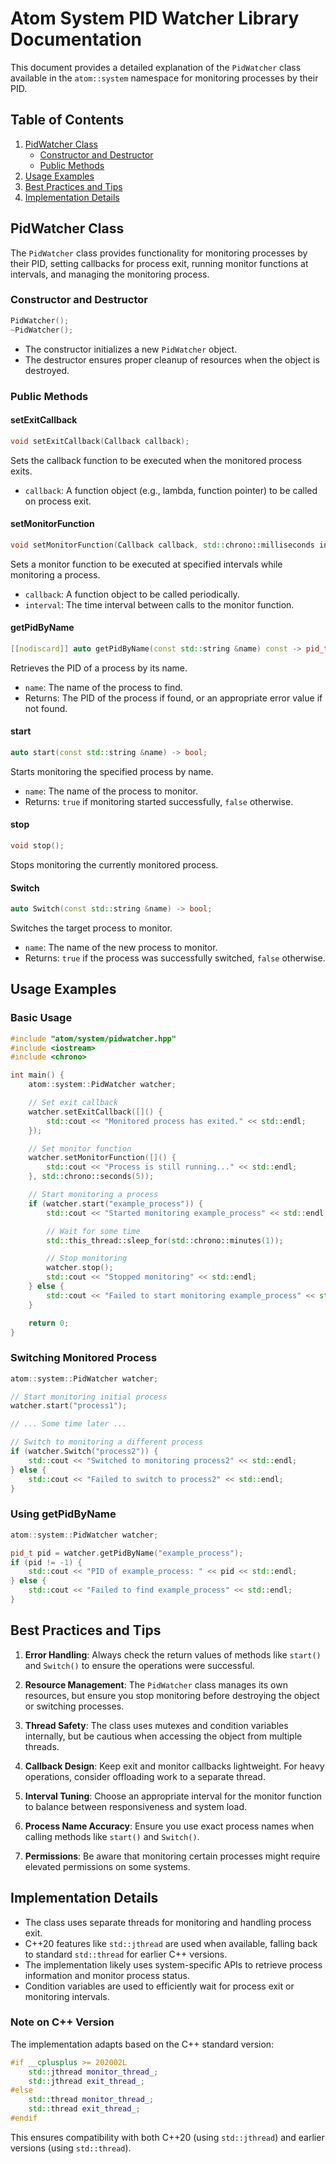 # Atom System PID Watcher Library Documentation

This document provides a detailed explanation of the `PidWatcher` class available in the `atom::system` namespace for monitoring processes by their PID.

## Table of Contents

1. [PidWatcher Class](#pidwatcher-class)
   - [Constructor and Destructor](#constructor-and-destructor)
   - [Public Methods](#public-methods)
2. [Usage Examples](#usage-examples)
3. [Best Practices and Tips](#best-practices-and-tips)
4. [Implementation Details](#implementation-details)

## PidWatcher Class

The `PidWatcher` class provides functionality for monitoring processes by their PID, setting callbacks for process exit, running monitor functions at intervals, and managing the monitoring process.

### Constructor and Destructor

```cpp
PidWatcher();
~PidWatcher();
```

- The constructor initializes a new `PidWatcher` object.
- The destructor ensures proper cleanup of resources when the object is destroyed.

### Public Methods

#### setExitCallback

```cpp
void setExitCallback(Callback callback);
```

Sets the callback function to be executed when the monitored process exits.

- `callback`: A function object (e.g., lambda, function pointer) to be called on process exit.

#### setMonitorFunction

```cpp
void setMonitorFunction(Callback callback, std::chrono::milliseconds interval);
```

Sets a monitor function to be executed at specified intervals while monitoring a process.

- `callback`: A function object to be called periodically.
- `interval`: The time interval between calls to the monitor function.

#### getPidByName

```cpp
[[nodiscard]] auto getPidByName(const std::string &name) const -> pid_t;
```

Retrieves the PID of a process by its name.

- `name`: The name of the process to find.
- Returns: The PID of the process if found, or an appropriate error value if not found.

#### start

```cpp
auto start(const std::string &name) -> bool;
```

Starts monitoring the specified process by name.

- `name`: The name of the process to monitor.
- Returns: `true` if monitoring started successfully, `false` otherwise.

#### stop

```cpp
void stop();
```

Stops monitoring the currently monitored process.

#### Switch

```cpp
auto Switch(const std::string &name) -> bool;
```

Switches the target process to monitor.

- `name`: The name of the new process to monitor.
- Returns: `true` if the process was successfully switched, `false` otherwise.

## Usage Examples

### Basic Usage

```cpp
#include "atom/system/pidwatcher.hpp"
#include <iostream>
#include <chrono>

int main() {
    atom::system::PidWatcher watcher;

    // Set exit callback
    watcher.setExitCallback([]() {
        std::cout << "Monitored process has exited." << std::endl;
    });

    // Set monitor function
    watcher.setMonitorFunction([]() {
        std::cout << "Process is still running..." << std::endl;
    }, std::chrono::seconds(5));

    // Start monitoring a process
    if (watcher.start("example_process")) {
        std::cout << "Started monitoring example_process" << std::endl;

        // Wait for some time
        std::this_thread::sleep_for(std::chrono::minutes(1));

        // Stop monitoring
        watcher.stop();
        std::cout << "Stopped monitoring" << std::endl;
    } else {
        std::cout << "Failed to start monitoring example_process" << std::endl;
    }

    return 0;
}
```

### Switching Monitored Process

```cpp
atom::system::PidWatcher watcher;

// Start monitoring initial process
watcher.start("process1");

// ... Some time later ...

// Switch to monitoring a different process
if (watcher.Switch("process2")) {
    std::cout << "Switched to monitoring process2" << std::endl;
} else {
    std::cout << "Failed to switch to process2" << std::endl;
}
```

### Using getPidByName

```cpp
atom::system::PidWatcher watcher;

pid_t pid = watcher.getPidByName("example_process");
if (pid != -1) {
    std::cout << "PID of example_process: " << pid << std::endl;
} else {
    std::cout << "Failed to find example_process" << std::endl;
}
```

## Best Practices and Tips

1. **Error Handling**: Always check the return values of methods like `start()` and `Switch()` to ensure the operations were successful.

2. **Resource Management**: The `PidWatcher` class manages its own resources, but ensure you stop monitoring before destroying the object or switching processes.

3. **Thread Safety**: The class uses mutexes and condition variables internally, but be cautious when accessing the object from multiple threads.

4. **Callback Design**: Keep exit and monitor callbacks lightweight. For heavy operations, consider offloading work to a separate thread.

5. **Interval Tuning**: Choose an appropriate interval for the monitor function to balance between responsiveness and system load.

6. **Process Name Accuracy**: Ensure you use exact process names when calling methods like `start()` and `Switch()`.

7. **Permissions**: Be aware that monitoring certain processes might require elevated permissions on some systems.

## Implementation Details

- The class uses separate threads for monitoring and handling process exit.
- C++20 features like `std::jthread` are used when available, falling back to standard `std::thread` for earlier C++ versions.
- The implementation likely uses system-specific APIs to retrieve process information and monitor process status.
- Condition variables are used to efficiently wait for process exit or monitoring intervals.

### Note on C++ Version

The implementation adapts based on the C++ standard version:

```cpp
#if __cplusplus >= 202002L
    std::jthread monitor_thread_;
    std::jthread exit_thread_;
#else
    std::thread monitor_thread_;
    std::thread exit_thread_;
#endif
```

This ensures compatibility with both C++20 (using `std::jthread`) and earlier versions (using `std::thread`).
